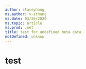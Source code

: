 ```yaml
---
author: staceyhong
ms.author: v-sthong
ms.date: 03/26/2020
ms.topic: article
ms.prod: .net
title: test for undefined meta data
notDefined: unknow
---
```


# test 
